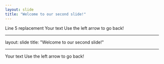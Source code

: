 ```yaml
---
layout: slide
title: "Welcome to our second slide!"
---
```


Line 5 replacement
Your text
Use the left arrow to go back!

---

layout: slide
title: "Welcome to our second slide!"

---

Your text
Use the left arrow to go back!
